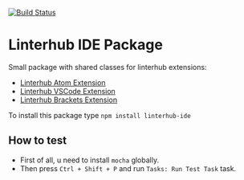 [![Build Status](https://travis-ci.org/binore/linterhub-ide.svg?branch=travis_test)](https://travis-ci.org/binore/linterhub-ide)

Linterhub IDE Package
=====
Small package with shared classes for linterhub extensions:
* [Linterhub Atom Extension](https://github.com/Repometric/linterhub-atom)
* [Linterhub VSCode Extension](https://github.com/Repometric/linterhub-vscode)
* [Linterhub Brackets Extension](https://github.com/Repometric/linterhub-brackets)

To install this package type `npm install linterhub-ide`

## How to test
* First of all, u need to install `mocha` globally.
* Then press `Ctrl + Shift + P` and run `Tasks: Run Test Task` task.